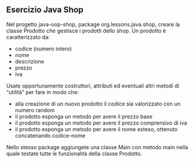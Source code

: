 ## Esercizio Java Shop

Nel progetto java-oop-shop, package org.lessons.java.shop, creare la classe Prodotto che gestisce i prodotti dello shop.
Un prodotto è caratterizzato da:
- codice (numero intero)
- nome
- descrizione
- prezzo
- iva

Usate opportunamente costruttori, attributi ed eventuali altri metodi di “utilità” per fare in modo che:
- alla creazione di un nuovo prodotto il codice sia valorizzato con un numero random
- il prodotto esponga un metodo per avere il prezzo base
- il prodotto esponga un metodo per avere il prezzo comprensivo di iva
- il prodotto esponga un metodo per avere il nome esteso, ottenuto concatenando codice-nome

Nello stesso package aggiungete una classe Main con metodo main nella quale testate tutte le funzionalità della classe Prodotto.
